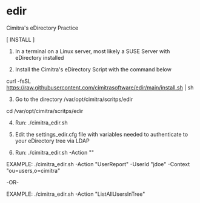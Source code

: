 # edir
Cimitra's eDirectory Practice

[ INSTALL ]

1. In a terminal on a Linux server, most likely a SUSE Server with eDirectory installed

2. Install the Cimitra's eDirectory Script with the command below

curl -fsSL https://raw.githubusercontent.com/cimitrasoftware/edir/main/install.sh | sh

3. Go to the directory /var/opt/cimitra/scritps/edir

cd /var/opt/cimitra/scritps/edir

4. Run: ./cimitra_edir.sh

5. Edit the settings_edir.cfg file with variables needed to authenticate to your eDirectory tree via LDAP

6. Run: ./cimitra_edir.sh -Action "<some action>"
  
EXAMPLE: ./cimitra_edir.sh -Action "UserReport" -UserId "jdoe" -Context "ou=users,o=cimitra"
  
-OR- 
 
EXAMPLE: ./cimitra_edir.sh -Action "ListAllUsersInTree"
 
